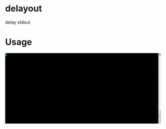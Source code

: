 # delayout
delay stdout

# Usage

![](https://raw.githubusercontent.com/mizkei/delayout/data/_data/sample.gif)
